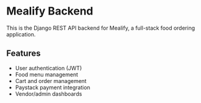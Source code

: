 # Mealify Backend

This is the Django REST API backend for Mealify, a full-stack food ordering application.

## Features

- User authentication (JWT)
- Food menu management
- Cart and order management
- Paystack payment integration
- Vendor/admin dashboards

